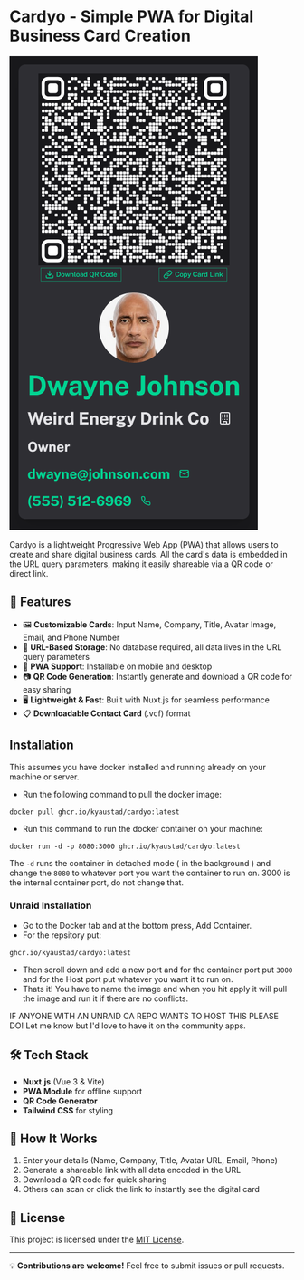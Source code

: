 # Cardyo - Simple PWA for Digital Business Card Creation

![Cardyo Screenshot](screenshot.png)

Cardyo is a lightweight Progressive Web App (PWA) that allows users to create and share digital business cards. All the card's data is embedded in the URL query parameters, making it easily shareable via a QR code or direct link.  

## 🚀 Features  

- 🖼️ **Customizable Cards**: Input Name, Company, Title, Avatar Image, Email, and Phone Number  
- 🔗 **URL-Based Storage**: No database required, all data lives in the URL query parameters  
- 📱 **PWA Support**: Installable on mobile and desktop  
- 📷 **QR Code Generation**: Instantly generate and download a QR code for easy sharing  
- 🖥️ **Lightweight & Fast**: Built with Nuxt.js for seamless performance
- 📋 **Downloadable Contact Card** (.vcf) format

## Installation

This assumes you have docker installed and running already on your machine or server.

- Run the following command to pull the docker image:
```
docker pull ghcr.io/kyaustad/cardyo:latest
```
- Run this command to run the docker container on your machine:
```
docker run -d -p 8080:3000 ghcr.io/kyaustad/cardyo:latest 
```
The ``` -d ``` runs the container in detached mode ( in the background ) and change the ``` 8080 ``` to whatever port you want the container to run on. 3000 is the internal container port, do not change that.

### Unraid Installation

- Go to the Docker tab and at the bottom press, Add Container.
- For the repsitory put:
```
ghcr.io/kyaustad/cardyo:latest
```
-  Then scroll down and add a new port and for the container port put ``` 3000 ``` and for the Host port put whatever you want it to run on.
-  Thats it! You have to name the image and when you hit apply it will pull the image and run it if there are no conflicts.

IF ANYONE WITH AN UNRAID CA REPO WANTS TO HOST THIS PLEASE DO! Let me know but I'd love to have it on the community apps.

## 🛠️ Tech Stack  

- **Nuxt.js** (Vue 3 & Vite)  
- **PWA Module** for offline support  
- **QR Code Generator**  
- **Tailwind CSS** for styling  



## 🔄 How It Works  

1. Enter your details (Name, Company, Title, Avatar URL, Email, Phone)  
2. Generate a shareable link with all data encoded in the URL  
3. Download a QR code for quick sharing  
4. Others can scan or click the link to instantly see the digital card  

## 📜 License  

This project is licensed under the [MIT License](LICENSE).  

---

💡 **Contributions are welcome!** Feel free to submit issues or pull requests.  
